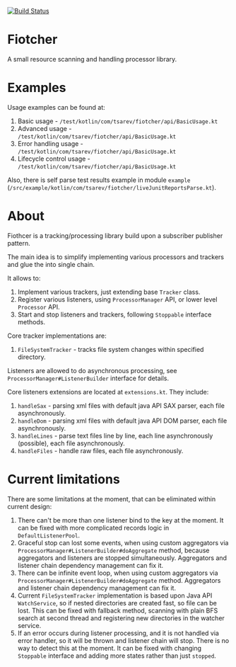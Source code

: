 [![Build Status](https://travis-ci.com/darkMechanicum/fiotcher.svg?branch=master)](https://travis-ci.com/darkMechanicum/fiotcher)


# Fiotcher
A small resource scanning and handling processor library.

# Examples
Usage examples can be found at:
1. Basic usage - `/test/kotlin/com/tsarev/fiotcher/api/BasicUsage.kt`
2. Advanced usage - `/test/kotlin/com/tsarev/fiotcher/api/BasicUsage.kt`
3. Error handling usage - `/test/kotlin/com/tsarev/fiotcher/api/BasicUsage.kt`
4. Lifecycle control usage - `/test/kotlin/com/tsarev/fiotcher/api/BasicUsage.kt`

Also, there is self parse test results example in module `example` 
(`/src/example/kotlin/com/tsarev/fiotcher/liveJunitReportsParse.kt`).

# About

Fiothcer is a tracking/processing library build upon a subscriber publisher pattern.

The main idea is to simplify implementing various processors and trackers and glue the into single chain.

It allows to:
1. Implement various trackers, just extending base `Tracker` class.
2. Register various listeners, using `ProcessorManager` API, or lower level `Processor` API.
3. Start and stop listeners and trackers, following `Stoppable` interface methods.

Core tracker implementations are:
1. `FileSystemTracker` - tracks file system changes within specified directory.

Listeners are allowed to do asynchronous processing, see `ProcessorManager#ListenerBuilder` interface for details.

Core listeners extensions are located at `extensions.kt`.
They include:
1. `handleSax` - parsing xml files with default java API SAX parser, each file asynchronously.
2. `handleDom` - parsing xml files with default java API DOM parser, each file asynchronously.
2. `handleLines` - parse text files line by line, each line asynchronously (possible), each file asynchronously.
2. `handleFiles` - handle raw files, each file asynchronously.

# Current limitations
There are some limitations at the moment, that can be eliminated within current design:
1. There can't be more than one listener bind to the key at the moment.
   It can be fixed with more complicated records logic in `DefaultListenerPool`.
1. Graceful stop can lost some events, when using custom aggregators via `ProcessorManager#ListenerBuilder#doAggregate` method,
   because aggregators and listeners are stopped simultaneously.
   Aggregators and listener chain dependency management can fix it.
2. There can be infinite event loop, when using custom aggregators via `ProcessorManager#ListenerBuilder#doAggregate` method.
   Aggregators and listener chain dependency management can fix it.
3. Current `FileSystemTracker` implementation is based upon Java API `WatchService`, so if nested directories
   are created fast, so file can be lost. This can be fixed with fallback method, scanning with 
   plain BFS search at second thread and registering new directories in the watcher service.
4. If an error occurs during listener processing, and it is not handled via error handler, so
   it will be thrown and listener chain will stop. There is no way to detect this at the moment.
   It can be fixed with changing `Stoppable` interface and adding more states rather than just `stopped`.